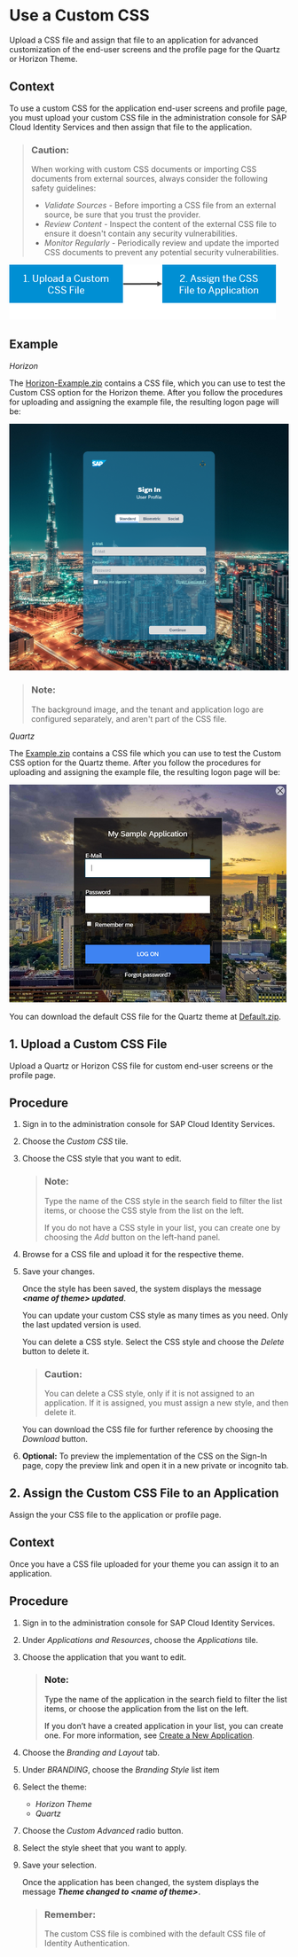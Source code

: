 <!-- loiofaa2a33ff973409dafe136e4f748abda -->

# Use a Custom CSS

Upload a CSS file and assign that file to an application for advanced customization of the end-user screens and the profile page for the Quartz or Horizon Theme.



## Context

To use a custom CSS for the application end-user screens and profile page, you must upload your custom CSS file in the administration console for SAP Cloud Identity Services and then assign that file to the application.

> ### Caution:  
> When working with custom CSS documents or importing CSS documents from external sources, always consider the following safety guidelines:
> 
> -   *Validate Sources* - Before importing a CSS file from an external source, be sure that you trust the provider.
> -   *Review Content* - Inspect the content of the external CSS file to ensure it doesn't contain any security vulnerabilities.
> -   *Monitor Regularly* - Periodically review and update the imported CSS documents to prevent any potential security vulnerabilities.

![](images/Custom_CSS_Flow_14dcfe9.png)



## Example

*Horizon*

The [Horizon-Example.zip](https://help.sap.com/doc/70eec5adf04f4f57a96e350c2ff5cb95/Cloud/en-US/Horizon-Example.zip) contains a CSS file, which you can use to test the Custom CSS option for the Horizon theme. After you follow the procedures for uploading and assigning the example file, the resulting logon page will be:

![](images/Custom_Logon_Page_Horizon_bb0cd5f.png)

> ### Note:  
> The background image, and the tenant and application logo are configured separately, and aren't part of the CSS file.

*Quartz*

The [Example.zip](https://help.sap.com/doc/08293312afe748bc8850898c51b9ba8a/Cloud/en-US/Example.zip) contains a CSS file which you can use to test the Custom CSS option for the Quartz theme. After you follow the procedures for uploading and assigning the example file, the resulting logon page will be:

![](images/Custom_Logon_Page_c38b8f2.png)

You can download the default CSS file for the Quartz theme at [Default.zip](https://help.sap.com/doc/73e3b389575a4499a837dcbf8cdbf558/Cloud/en-US/Default.zip).

<a name="loio899ba3bae3fe411aaf3402bc2dc05de9"/>

<!-- loio899ba3bae3fe411aaf3402bc2dc05de9 -->

## 1. Upload a Custom CSS File

Upload a Quartz or Horizon CSS file for custom end-user screens or the profile page.



<a name="loio899ba3bae3fe411aaf3402bc2dc05de9__steps_ebh_th5_lhb"/>

## Procedure

1.  Sign in to the administration console for SAP Cloud Identity Services.

2.  Choose the *Custom CSS* tile.

3.  Choose the CSS style that you want to edit.

    > ### Note:  
    > Type the name of the CSS style in the search field to filter the list items, or choose the CSS style from the list on the left.
    > 
    > If you do not have a CSS style in your list, you can create one by choosing the *Add* button on the left-hand panel.

4.  Browse for a CSS file and upload it for the respective theme.

5.  Save your changes.

    Once the style has been saved, the system displays the message ***<name of theme\> updated***.

    You can update your custom CSS style as many times as you need. Only the last updated version is used.

    You can delete a CSS style. Select the CSS style and choose the *Delete* button to delete it.

    > ### Caution:  
    > You can delete a CSS style, only if it is not assigned to an application. If it is assigned, you must assign a new style, and then delete it.

    You can download the CSS file for further reference by choosing the *Download* button.

6.  **Optional:** To preview the implementation of the CSS on the Sign-In page, copy the preview link and open it in a new private or incognito tab.


<a name="loioe9d7d8a6196b4e82af3365b7092bee27"/>

<!-- loioe9d7d8a6196b4e82af3365b7092bee27 -->

## 2. Assign the Custom CSS File to an Application

Assign the your CSS file to the application or profile page.



<a name="loioe9d7d8a6196b4e82af3365b7092bee27__context_qzk_w1b_mhb"/>

## Context

Once you have a CSS file uploaded for your theme you can assign it to an application.



<a name="loioe9d7d8a6196b4e82af3365b7092bee27__steps_rsj_db5_lhb"/>

## Procedure

1.  Sign in to the administration console for SAP Cloud Identity Services.

2.  Under *Applications and Resources*, choose the *Applications* tile.

3.  Choose the application that you want to edit.

    > ### Note:  
    > Type the name of the application in the search field to filter the list items, or choose the application from the list on the left.
    > 
    > If you don’t have a created application in your list, you can create one. For more information, see [Create a New Application](create-a-new-application-0d4b255.md).

4.  Choose the *Branding and Layout* tab.

5.  Under *BRANDING*, choose the *Branding Style* list item

6.  Select the theme:

    -   *Horizon Theme*
    -   *Quartz*

7.  Choose the *Custom Advanced* radio button.

8.  Select the style sheet that you want to apply.

9.  Save your selection.

    Once the application has been changed, the system displays the message ***Theme changed to <name of theme\>***.

    > ### Remember:  
    > The custom CSS file is combined with the default CSS file of Identity Authentication.


